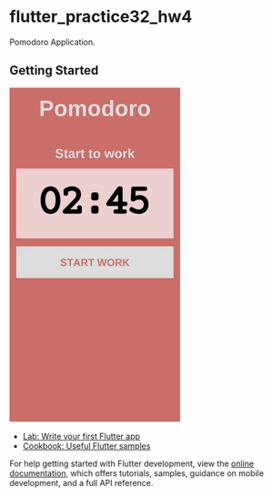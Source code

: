# flutter_practice32_hw4

Pomodoro Application.

## Getting Started

<img src="assets/images/screenshot1.jpg" alt="Alt text" width="300" />

- [Lab: Write your first Flutter app](https://docs.flutter.dev/get-started/codelab)
- [Cookbook: Useful Flutter samples](https://docs.flutter.dev/cookbook)

For help getting started with Flutter development, view the
[online documentation](https://docs.flutter.dev/), which offers tutorials,
samples, guidance on mobile development, and a full API reference.
